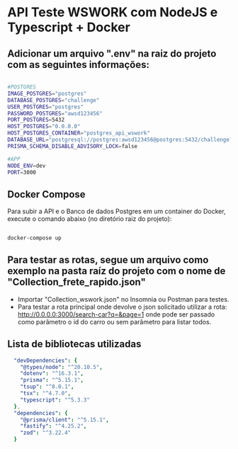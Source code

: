 # API Teste WSWORK com NodeJS e Typescript + Docker


## Adicionar um arquivo ".env" na raiz do projeto com as seguintes informações:
```bash

#POSTGRES
IMAGE_POSTGRES="postgres"
DATABASE_POSTGRES="challenge"
USER_POSTGRES="postgres"
PASSWORD_POSTGRES="awsd123456"
PORT_POSTGRES=5432
HOST_POSTGRES="0.0.0.0"
HOST_POSTGRES_CONTAINER="postgres_api_wswork"
DATABASE_URL="postgresql://postgres:awsd123456@postgres:5432/challenge?schema=challenge"
PRISMA_SCHEMA_DISABLE_ADVISORY_LOCK=false

#APP
NODE_ENV=dev
PORT=3000

```

## Docker Compose
Para subir a API e o Banco de dados Postgres em um container do Docker,
execute o comando abaixo (no diretório raiz do projeto):

```bash

docker-compose up

```

## Para testar as rotas, segue um arquivo como exemplo na pasta raíz do projeto com o nome de "Collection_frete_rapido.json"


- Importar "Collection_wswork.json" no Insomnia ou Postman para testes.
- Para testar a rota principal onde devolve o json solicitado utilizar a rota: http://0.0.0.0:3000/search-car?q=&page=1
  onde pode ser passado como parâmetro o id do carro ou sem parâmetro para listar todos.

## Lista de bibliotecas utilizadas

```yaml
  "devDependencies": {
    "@types/node": "^20.10.5",
    "dotenv": "^16.3.1",
    "prisma": "^5.15.1",
    "tsup": "^8.0.1",
    "tsx": "^4.7.0",
    "typescript": "^5.3.3"
  },
  "dependencies": {
    "@prisma/client": "^5.15.1",
    "fastify": "^4.25.2",
    "zod": "^3.22.4"
  }
```
